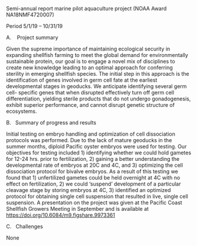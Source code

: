 
Semi-annual report marine pilot aquaculture project (NOAA Award NA18NMF4720007)

Period 5/1/19 – 10/31/19

A.    Project summary

Given the supreme importance of maintaining ecological security in expanding shellfish farming to meet the global demand for environmentally sustainable protein, our goal is to engage a novel mix of disciplines to create new knowledge leading to an optimal approach for conferring sterility in emerging shellfish species. The initial step in this approach is the identification of genes involved in germ cell fate at the earliest developmental stages in geoducks. We anticipate identifying several germ cell- specific genes that when disrupted effectively turn off germ cell differentiation, yielding sterile products that do not undergo gonadogenesis, exhibit superior performance, and cannot disrupt genetic structure of ecosystems. 

B.   Summary of progress and results

Initial testing on embryo handling and optimization of cell dissociation protocols was performed. Due to the lack of mature geoducks in the summer months, diploid Pacific oyster embryos were used for testing. Our objectives for testing included 1) identifying whether we could hold gametes for 12-24 hrs. prior to fertilization, 2) gaining a better understanding the developmental rate of embryos at 20C and 4C, and 3) optimizing the cell dissociation protocol for bivalve embryos. As a result of this testing we found that 1) unfertilized gametes could be held overnight at 4C with no effect on fertilization, 2) we could ‘suspend’ development of a particular cleavage stage by storing embryos at 4C, 3) identified an optimized protocol for obtaining single cell suspension that resulted in live, single cell suspension. A presentation on the project was given at the Pacific Coast Shellfish Growers Meeting in September and is available at https://doi.org/10.6084/m9.figshare.9973361


C.   Challenges

None
